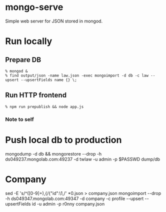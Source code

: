 mongo-serve
===========
 
Simple web server for JSON stored in mongod.

# Run locally

## Prepare DB
    % mongod &
    % find output/json -name law.json -exec mongoimport -d db -c law --upsert --upsertFields name {} \;

## Run HTTP frontend
    % npm run prepublish && node app.js


### Note to self

# Push local db to production
mongodump -d db &&
mongorestore --drop -h ds049237.mongolab.com:49237 -d twlaw -u admin -p $PASSWD dump/db

# Company
sed -E 's/^([0-9]+),{/{"id":\1,/' *0.json > company.json
mongoimport --drop -h ds049347.mongolab.com:49347 -d company -c profile --upsert --upsertFields id -u admin -p r0nny company.json
